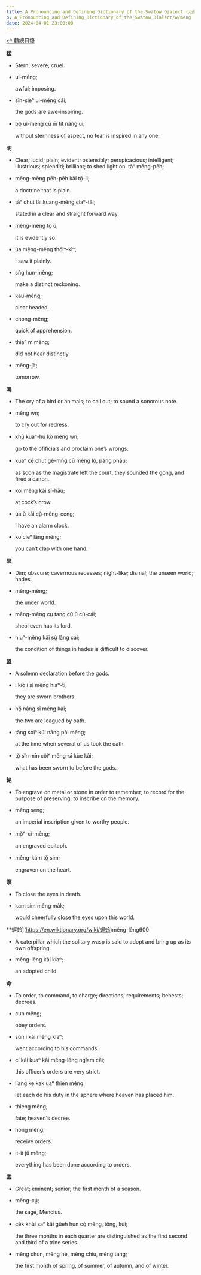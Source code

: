 ```yaml
---
title: A Pronouncing and Defining Dictionary of the Swatow Dialect (汕頭方言音義字典) / meng
p: A_Pronouncing_and_Defining_Dictionary_of_the_Swatow_Dialect/w/meng
date: 2024-04-01 23:00:00
---
```


[↩️ 轉總目錄](/A_Pronouncing_and_Defining_Dictionary_of_the_Swatow_Dialect)


**猛**
- Stern; severe; cruel.

- ui-méng;

  awful; imposing.

- sîn-sìeⁿ ui-méng căi;

  the gods are awe-inspiring.

- bô̤ ui-méng cū m̄ tit nâng ùi;

  without sternness of aspect, no fear is inspired in any one.

**明**
- Clear; lucid; plain; evident; ostensibly; perspicacious; intelligent; illustrious; splendid; brilliant; to shed light on. tàⁿ mêng-pêh;

- mêng-mêng pêh-pêh kâi tŏ̤-li;

  a doctrine that is plain.

- tàⁿ chut lâi kuang-mêng cìaⁿ-tăi;

  stated in a clear and straight forward way.

- mêng-mêng to̤ ŭ;

  it is evidently so.

- úa mêng-mêng thóiⁿ-kìⁿ;

  I saw it plainly.

- sǹg hun-mêng;

  make a distinct reckoning.

- kau-mêng;

  clear headed.

- chong-mêng;

  quick of apprehension.

- thiaⁿ m̄ mêng;

  did not hear distinctly.

- mêng-jît;

  tomorrow.

**鳴**
- The cry of a bird or animals; to call out; to sound a sonorous note.

- mêng wn;

  to cry out for redress.

- khṳ̀ kuaⁿ-hú kò̤ mêng wn;

  go to the ofificials and proclaim one’s wrongs.

- kuaⁿ cē chut gê-mn̂g cū mêng lô̤, pàng phàu;

  as soon as the magistrate left the court, they sounded the gong, and fired a canon.

- koi mêng kâi sî-hāu;

  at cock’s crow.

- úa ŭ kâi cṳ̆-mêng-ceng;

  I have an alarm clock.

- ko cíeⁿ lâng mêng;

  you can’t clap with one hand.

**冥**
- Dim; obscure; cavernous recesses; night-like; dismal; the unseen world; hades.

- mêng-mêng;

  the under world.

- mêng-mêng cṳ tang cṳ̌ ŭ cú-cái;

  sheol even has its lord.

- hiuⁿ-mêng kâi sṳ̄ lâng cai;

  the condition of things in hades is difficult to discover.

**盟**
- A solemn declaration before the gods.

- i kio i sĭ mêng hiaⁿ-tĭ;

  they are sworn brothers.

- nŏ̤ nâng sĭ mêng kâi;

  the two are leagued by oath.

- tâng soiⁿ kúi nâng pài mêng;

  at the time when several of us took the oath.

- tŏ̤ sîn mīn côiⁿ mêng-sī kùe kâi;

  what has been sworn to before the gods.

**銘**
- To engrave on metal or stone in order to remember; to record for the purpose of preserving; to inscribe on the memory.

- mêng seng;

  an imperial inscription given to worthy people.

- mŏ̤ⁿ-cì-mêng;

  an engraved epitaph.

- mêng-kám tŏ̤ sim;

  engraven on the heart.

**瞑**
- To close the eyes in death.

- kam sim mêng mâk;

  would cheerfully close the eyes upon this world.

**螟蛉](https://en.wiktionary.org/wiki/螟蛉)mêng-lêng600
- A caterpillar which the solitary wasp is said to adopt and bring up as its own offspring.

- mêng-lêng kâi kíaⁿ;

  an adopted child.



**命**
- To order, to command, to charge; directions; requirements; behests; decrees.

- cun mĕng;

  obey orders.

- sŭn i kâi mĕng kîaⁿ;

  went according to his commands.

- cí kâi kuaⁿ kâi mĕng-lĕng ngîam căi;

  this officer’s orders are very strict.

- líang ke kak uaⁿ thien mĕng;

  let each do his duty in the sphere where heaven has placed him.

- thieng mĕng;

  fate; heaven's decree.

- hŏng mĕng;

  receive orders.

- it-it jŭ mĕng;

  everything has been done according to orders.

**孟**
- Great; eminent; senior; the first month of a season.

- mĕng-cṳ́;

  the sage, Mencius.

- cêk khùi saⁿ kâi gûeh hun cò̤ mĕng, tŏng, kùi;

  the three months in each quarter are distinguished as the first second and third of a trine series.

- mĕng chun, mĕng hē, mĕng chiu, mĕng tang;

  the first month of spring, of summer, of autumn, and of winter.